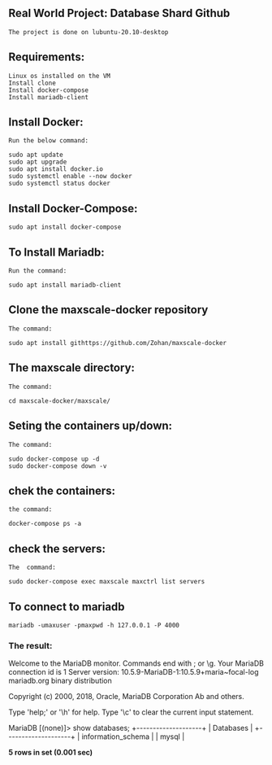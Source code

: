 ## Real World Project: Database Shard Github
```
The project is done on lubuntu-20.10-desktop
```


## Requirements:
```
Linux os installed on the VM
Install clone 
Install docker-compose
Install mariadb-client
```

## Install Docker:
```
Run the below command:

sudo apt update
sudo apt upgrade
sudo apt install docker.io
sudo systemctl enable --now docker
sudo systemctl status docker
```


## Install Docker-Compose:
```
sudo apt install docker-compose
```

 ## To Install Mariadb:
```
Run the command:

sudo apt install mariadb-client
```


## Clone the maxscale-docker repository
```
The command:

sudo apt install githttps://github.com/Zohan/maxscale-docker
```


## The maxscale directory:
```
The command:

cd maxscale-docker/maxscale/
```


## Seting the containers up/down:
```
The command:

sudo docker-compose up -d
sudo docker-compose down -v
```


## chek the containers:
```
the command:

docker-compose ps -a
```


## check the servers: 
```
The  command:

sudo docker-compose exec maxscale maxctrl list servers
```


## To connect to mariadb
```
mariadb -umaxuser -pmaxpwd -h 127.0.0.1 -P 4000
```

### The result:

Welcome to the MariaDB monitor.  Commands end with ; or \g.
Your MariaDB connection id is 1
Server version: 10.5.9-MariaDB-1:10.5.9+maria~focal-log mariadb.org binary distribution

Copyright (c) 2000, 2018, Oracle, MariaDB Corporation Ab and others.

Type 'help;' or '\h' for help. Type '\c' to clear the current input statement.

MariaDB [(none)]> show databases;
+--------------------+
| Databases          |
+--------------------+
| information_schema |
| mysql              |


<b>5 rows in set (0.001 sec)</b>
```
